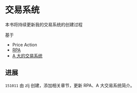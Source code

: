# 交易系统

本书将持续更新我的交易系统的创建过程

基于

- Price Action 
- [RPA](http://cysrobin.blog.163.com/)
- [A 大的交易系统](http://www.talkforex.com/thread-240956-1-1.html)

## 进展
`151011` 由 zlj 创建，添加相关章节，更新 RPA、A 大交易系统简介。

